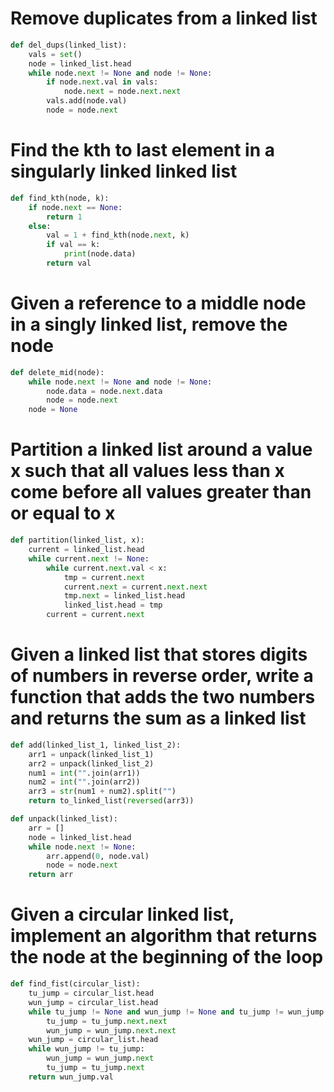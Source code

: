 # Remove duplicates from a linked list
```python
def del_dups(linked_list):
    vals = set()
    node = linked_list.head
    while node.next != None and node != None:
        if node.next.val in vals:
            node.next = node.next.next
        vals.add(node.val)
        node = node.next
```

# Find the kth to last element in a singularly linked linked list
```python
def find_kth(node, k):
    if node.next == None:
        return 1
    else:
        val = 1 + find_kth(node.next, k)
        if val == k:
            print(node.data)
        return val
```

# Given a reference to a middle node in a singly linked list, remove the node
```python
def delete_mid(node):
    while node.next != None and node != None:
        node.data = node.next.data
        node = node.next
    node = None
```

# Partition a linked list around a value x such that all values less than x come before all values greater than or equal to x
```python
def partition(linked_list, x):
    current = linked_list.head
    while current.next != None:
        while current.next.val < x:
            tmp = current.next
            current.next = current.next.next
            tmp.next = linked_list.head
            linked_list.head = tmp
        current = current.next
```

# Given a linked list that stores digits of numbers in reverse order, write a function that adds the two numbers and returns the sum as a linked list
```python
def add(linked_list_1, linked_list_2):
    arr1 = unpack(linked_list_1)
    arr2 = unpack(linked_list_2)
    num1 = int("".join(arr1))
    num2 = int("".join(arr2))
    arr3 = str(num1 + num2).split("")
    return to_linked_list(reversed(arr3))

def unpack(linked_list):
    arr = []
    node = linked_list.head
    while node.next != None:
        arr.append(0, node.val)
        node = node.next
    return arr
```

# Given a circular linked list, implement an algorithm that returns the node at the beginning of the loop
```python
def find_fist(circular_list):
    tu_jump = circular_list.head
    wun_jump = circular_list.head
    while tu_jump != None and wun_jump != None and tu_jump != wun_jump:
        tu_jump = tu_jump.next.next
        wun_jump = wun_jump.next.next
    wun_jump = circular_list.head
    while wun_jump != tu_jump:
        wun_jump = wun_jump.next
        tu_jump = tu_jump.next
    return wun_jump.val
```
